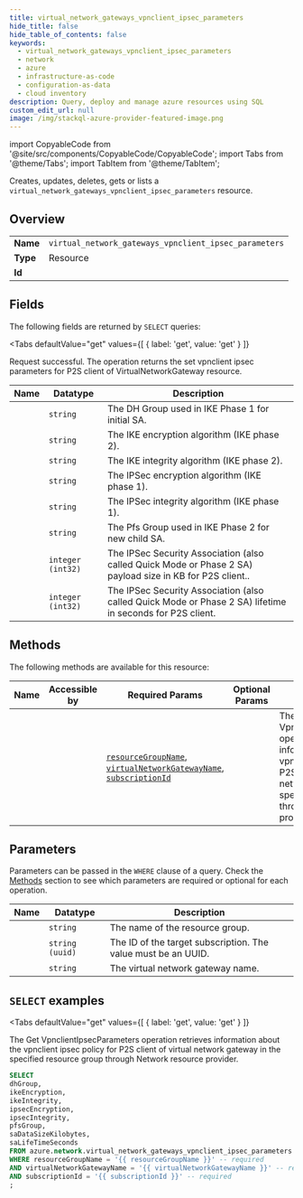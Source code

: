 ```yaml
--- 
title: virtual_network_gateways_vpnclient_ipsec_parameters
hide_title: false
hide_table_of_contents: false
keywords:
  - virtual_network_gateways_vpnclient_ipsec_parameters
  - network
  - azure
  - infrastructure-as-code
  - configuration-as-data
  - cloud inventory
description: Query, deploy and manage azure resources using SQL
custom_edit_url: null
image: /img/stackql-azure-provider-featured-image.png
---
```


import CopyableCode from '@site/src/components/CopyableCode/CopyableCode';
import Tabs from '@theme/Tabs';
import TabItem from '@theme/TabItem';

Creates, updates, deletes, gets or lists a <code>virtual_network_gateways_vpnclient_ipsec_parameters</code> resource.

## Overview
<table><tbody>
<tr><td><b>Name</b></td><td><code>virtual_network_gateways_vpnclient_ipsec_parameters</code></td></tr>
<tr><td><b>Type</b></td><td>Resource</td></tr>
<tr><td><b>Id</b></td><td><CopyableCode code="azure.network.virtual_network_gateways_vpnclient_ipsec_parameters" /></td></tr>
</tbody></table>

## Fields

The following fields are returned by `SELECT` queries:

<Tabs
    defaultValue="get"
    values={[
        { label: 'get', value: 'get' }
    ]}
>
<TabItem value="get">

Request successful. The operation returns the set vpnclient ipsec parameters for P2S client of VirtualNetworkGateway resource.

<table>
<thead>
    <tr>
    <th>Name</th>
    <th>Datatype</th>
    <th>Description</th>
    </tr>
</thead>
<tbody>
<tr>
    <td><CopyableCode code="dhGroup" /></td>
    <td><code>string</code></td>
    <td>The DH Group used in IKE Phase 1 for initial SA.</td>
</tr>
<tr>
    <td><CopyableCode code="ikeEncryption" /></td>
    <td><code>string</code></td>
    <td>The IKE encryption algorithm (IKE phase 2).</td>
</tr>
<tr>
    <td><CopyableCode code="ikeIntegrity" /></td>
    <td><code>string</code></td>
    <td>The IKE integrity algorithm (IKE phase 2).</td>
</tr>
<tr>
    <td><CopyableCode code="ipsecEncryption" /></td>
    <td><code>string</code></td>
    <td>The IPSec encryption algorithm (IKE phase 1).</td>
</tr>
<tr>
    <td><CopyableCode code="ipsecIntegrity" /></td>
    <td><code>string</code></td>
    <td>The IPSec integrity algorithm (IKE phase 1).</td>
</tr>
<tr>
    <td><CopyableCode code="pfsGroup" /></td>
    <td><code>string</code></td>
    <td>The Pfs Group used in IKE Phase 2 for new child SA.</td>
</tr>
<tr>
    <td><CopyableCode code="saDataSizeKilobytes" /></td>
    <td><code>integer (int32)</code></td>
    <td>The IPSec Security Association (also called Quick Mode or Phase 2 SA) payload size in KB for P2S client..</td>
</tr>
<tr>
    <td><CopyableCode code="saLifeTimeSeconds" /></td>
    <td><code>integer (int32)</code></td>
    <td>The IPSec Security Association (also called Quick Mode or Phase 2 SA) lifetime in seconds for P2S client.</td>
</tr>
</tbody>
</table>
</TabItem>
</Tabs>

## Methods

The following methods are available for this resource:

<table>
<thead>
    <tr>
    <th>Name</th>
    <th>Accessible by</th>
    <th>Required Params</th>
    <th>Optional Params</th>
    <th>Description</th>
    </tr>
</thead>
<tbody>
<tr>
    <td><a href="#get"><CopyableCode code="get" /></a></td>
    <td><CopyableCode code="select" /></td>
    <td><a href="#parameter-resourceGroupName"><code>resourceGroupName</code></a>, <a href="#parameter-virtualNetworkGatewayName"><code>virtualNetworkGatewayName</code></a>, <a href="#parameter-subscriptionId"><code>subscriptionId</code></a></td>
    <td></td>
    <td>The Get VpnclientIpsecParameters operation retrieves information about the vpnclient ipsec policy for P2S client of virtual network gateway in the specified resource group through Network resource provider.</td>
</tr>
</tbody>
</table>

## Parameters

Parameters can be passed in the `WHERE` clause of a query. Check the [Methods](#methods) section to see which parameters are required or optional for each operation.

<table>
<thead>
    <tr>
    <th>Name</th>
    <th>Datatype</th>
    <th>Description</th>
    </tr>
</thead>
<tbody>
<tr id="parameter-resourceGroupName">
    <td><CopyableCode code="resourceGroupName" /></td>
    <td><code>string</code></td>
    <td>The name of the resource group.</td>
</tr>
<tr id="parameter-subscriptionId">
    <td><CopyableCode code="subscriptionId" /></td>
    <td><code>string (uuid)</code></td>
    <td>The ID of the target subscription. The value must be an UUID.</td>
</tr>
<tr id="parameter-virtualNetworkGatewayName">
    <td><CopyableCode code="virtualNetworkGatewayName" /></td>
    <td><code>string</code></td>
    <td>The virtual network gateway name.</td>
</tr>
</tbody>
</table>

## `SELECT` examples

<Tabs
    defaultValue="get"
    values={[
        { label: 'get', value: 'get' }
    ]}
>
<TabItem value="get">

The Get VpnclientIpsecParameters operation retrieves information about the vpnclient ipsec policy for P2S client of virtual network gateway in the specified resource group through Network resource provider.

```sql
SELECT
dhGroup,
ikeEncryption,
ikeIntegrity,
ipsecEncryption,
ipsecIntegrity,
pfsGroup,
saDataSizeKilobytes,
saLifeTimeSeconds
FROM azure.network.virtual_network_gateways_vpnclient_ipsec_parameters
WHERE resourceGroupName = '{{ resourceGroupName }}' -- required
AND virtualNetworkGatewayName = '{{ virtualNetworkGatewayName }}' -- required
AND subscriptionId = '{{ subscriptionId }}' -- required
;
```
</TabItem>
</Tabs>
